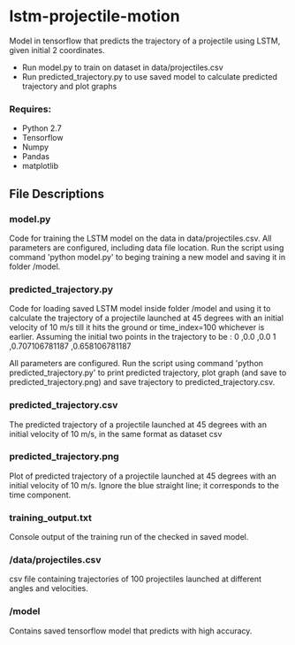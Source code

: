 # lstm-projectile-motion
Model in tensorflow that predicts the trajectory of a projectile using LSTM, given initial 2 coordinates. 
* Run model.py to train on dataset in data/projectiles.csv
* Run predicted_trajectory.py to use saved model to calculate predicted trajectory and plot graphs

### Requires:
* Python 2.7
* Tensorflow
* Numpy
* Pandas
* matplotlib

## File Descriptions
### model.py
Code for training the LSTM model on the data in data/projectiles.csv. All parameters are configured, including data file location. Run the script using command 'python model.py' to beging training a new model and saving it in folder /model. 

### predicted_trajectory.py
Code for loading saved LSTM model inside folder /model and using it to calculate the trajectory of a projectile launched at 45 degrees with an initial velocity of 10 m/s till it hits the ground or time_index=100 whichever is earlier. Assuming the initial two points in the trajectory to be :
0 ,0.0 ,0.0
1 ,0.707106781187 ,0.658106781187

All parameters are configured. Run the script using command 'python predicted_trajectory.py' to print predicted trajectory, plot graph (and save to predicted_trajectory.png) and save trajectory to predicted_trajectory.csv.

### predicted_trajectory.csv
The predicted trajectory of a projectile launched at 45 degrees with an initial velocity of 10 m/s, in the same format as dataset csv

### predicted_trajectory.png
Plot of predicted trajectory of a projectile launched at 45 degrees with an initial velocity of 10 m/s. Ignore the blue straight line; it corresponds to the time component.

### training_output.txt
Console output of the training run of the checked in saved model.

### /data/projectiles.csv
csv file containing trajectories of 100 projectiles launched at different angles and velocities.

### /model
Contains saved tensorflow model that predicts with high accuracy.
